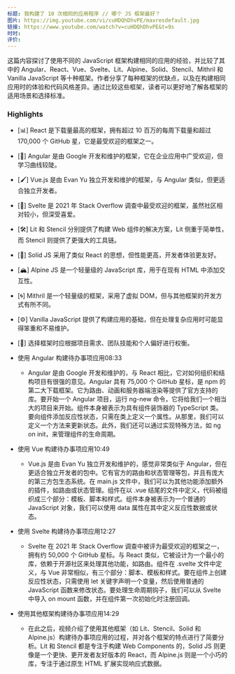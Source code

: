 ```yaml
---
标题: 我构建了 10 次相同的应用程序 // 哪个 JS 框架最好？
图片: https://img.youtube.com/vi/cuHDQhDhvPE/maxresdefault.jpg
链接: https://www.youtube.com/watch?v=cuHDQhDhvPE&t=9s
时时: 
评价:
---
```

这篇内容探讨了使用不同的 JavaScript 框架构建相同的应用的经验，并比较了其中的 Angular、React、Vue、Svelte、Lit、Alpine、Solid、Stencil、Mithril 和 Vanilla JavaScript 等十种框架。作者分享了每种框架的优缺点，以及在构建相同应用时的体验和代码风格差异。通过比较这些框架，读者可以更好地了解各框架的适用场景和选择标准。

### Highlights

- [📊] React 是下载量最高的框架，拥有超过 10 百万的每周下载量和超过 170,000 个 GitHub 星，它是最受欢迎的框架之一。
- [🔧] Angular 是由 Google 开发和维护的框架，它在企业应用中广受欢迎，但学习曲线较陡。
- [🖌️] Vue.js 是由 Evan Yu 独立开发和维护的框架，与 Angular 类似，但更适合独立开发者。
- [💖] Svelte 是 2021 年 Stack Overflow 调查中最受欢迎的框架，虽然社区相对较小，但深受喜爱。
- [🛠️] Lit 和 Stencil 分别提供了构建 Web 组件的解决方案，Lit 侧重于简单性，而 Stencil 则提供了更强大的工具链。
- [🚀] Solid JS 采用了类似 React 的思想，但性能更高，开发者体验更友好。
- [🏔️] Alpine JS 是一个轻量级的 JavaScript 库，用于在现有 HTML 中添加交互性。
- [🌀] Mithril 是一个轻量级的框架，采用了虚拟 DOM，但与其他框架的开发方式有所不同。
- [⚙️] Vanilla JavaScript 提供了构建应用的基础，但在处理复杂应用时可能显得笨重和不易维护。
- [🤔] 选择框架时应根据项目需求、团队技能和个人偏好进行权衡。

- 使用 Angular 构建待办事项应用08:33
    
    - Angular 是由 Google 开发和维护的，与 React 相比，它对如何组织和结构项目有很强的意见。Angular 具有 75,000 个 GitHub 星标，是 npm 的第二大下载框架。它为路由、动画和服务器端渲染等提供了官方支持的库。要开始一个 Angular 项目，运行 ng-new 命令，它将给我们一个相当大的项目来开始。组件本身被表示为具有组件装饰器的 TypeScript 类。要向组件添加反应性状态，只需在类上定义一个属性。从那里，我们可以定义一个方法来更新状态。此外，我们还可以通过实现特殊方法，如 ng on init，来管理组件的生命周期。
- 使用 Vue 构建待办事项应用10:49
    
    - Vue.js 是由 Evan Yu 独立开发和维护的，感觉非常类似于 Angular，但在更适合独立开发者的包中。它有官方的路由和状态管理等包，并且有庞大的第三方包生态系统。在 main.js 文件中，我们可以为其他功能添加额外的插件，如路由或状态管理。组件在以 .vue 结尾的文件中定义，代码被组织成三个部分：模板、脚本和样式。组件本身被表示为一个普通的 JavaScript 对象，我们可以使用 data 属性在其中定义反应性数据或状态。
- 使用 Svelte 构建待办事项应用12:27
    
    - Svelte 在 2021 年 Stack Overflow 调查中被评为最受欢迎的框架之一，拥有约 50,000 个 GitHub 星标。与 React 类似，它被设计为一个最小的库，依赖于开源社区来处理其他功能，如路由。组件在 .svelte 文件中定义，与 Vue 非常相似，有三个部分：脚本、模板和样式。要在组件上创建反应性状态，只需使用 let 关键字声明一个变量，然后使用普通的 JavaScript 函数来修改状态。要处理生命周期钩子，我们可以从 Svelte 中导入 on mount 函数，并在组件第一次初始化时注册回调。
- 使用其他框架构建待办事项应用14:29
    
    - 在此之后，视频介绍了使用其他框架（如 Lit、Stencil、Solid 和 Alpine.js）构建待办事项应用的过程，并对各个框架的特点进行了简要分析。Lit 和 Stencil 都是专注于构建 Web Components 的，Solid JS 则更像是一个更快、更开发者友好版本的 React，而 Alpine.js 则是一个小巧的库，专注于通过原生 HTML 扩展实现响应式数据。
